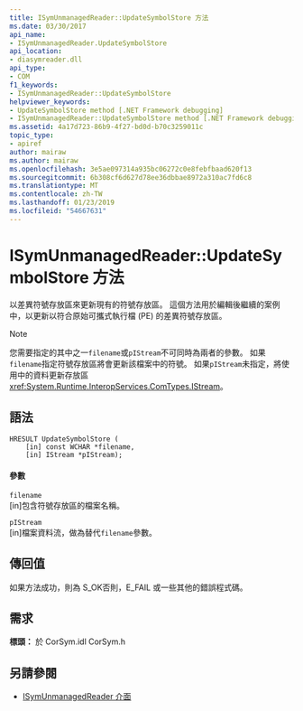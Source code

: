 ```yaml
---
title: ISymUnmanagedReader::UpdateSymbolStore 方法
ms.date: 03/30/2017
api_name:
- ISymUnmanagedReader.UpdateSymbolStore
api_location:
- diasymreader.dll
api_type:
- COM
f1_keywords:
- ISymUnmanagedReader::UpdateSymbolStore
helpviewer_keywords:
- UpdateSymbolStore method [.NET Framework debugging]
- ISymUnmanagedReader::UpdateSymbolStore method [.NET Framework debugging]
ms.assetid: 4a17d723-86b9-4f27-bd0d-b70c3259011c
topic_type:
- apiref
author: mairaw
ms.author: mairaw
ms.openlocfilehash: 3e5ae097314a935bc06272c0e8febfbaad620f13
ms.sourcegitcommit: 6b308cf6d627d78ee36dbbae8972a310ac7fd6c8
ms.translationtype: MT
ms.contentlocale: zh-TW
ms.lasthandoff: 01/23/2019
ms.locfileid: "54667631"
---
```

# <a name="isymunmanagedreaderupdatesymbolstore-method"></a>ISymUnmanagedReader::UpdateSymbolStore 方法
以差異符號存放區來更新現有的符號存放區。 這個方法用於編輯後繼續的案例中，以更新以符合原始可攜式執行檔 (PE) 的差異符號存放區。  
  
> [!NOTE]
>  您需要指定的其中之一`filename`或`pIStream`不可同時為兩者的參數。 如果`filename`指定符號存放區將會更新該檔案中的符號。 如果`pIStream`未指定，將使用中的資料更新存放區<xref:System.Runtime.InteropServices.ComTypes.IStream>。  
  
## <a name="syntax"></a>語法  
  
```  
HRESULT UpdateSymbolStore (  
    [in] const WCHAR *filename,  
    [in] IStream *pIStream);  
```  
  
#### <a name="parameters"></a>參數  
 `filename`  
 [in]包含符號存放區的檔案名稱。  
  
 `pIStream`  
 [in]檔案資料流，做為替代`filename`參數。  
  
## <a name="return-value"></a>傳回值  
 如果方法成功，則為 S_OK否則，E_FAIL 或一些其他的錯誤程式碼。  
  
## <a name="requirements"></a>需求  
 **標頭：** 於 CorSym.idl CorSym.h  
  
## <a name="see-also"></a>另請參閱
- [ISymUnmanagedReader 介面](../../../../docs/framework/unmanaged-api/diagnostics/isymunmanagedreader-interface.md)
